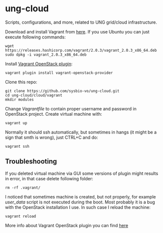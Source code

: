 # ung-cloud
Scripts, configurations, and more, related to UNG grid/cloud infrastructure.

Download and install Vagrant from [here](https://www.vagrantup.com/downloads.html). If you use Ubuntu you can just execute following commands:

```
wget https://releases.hashicorp.com/vagrant/2.0.3/vagrant_2.0.3_x86_64.deb
sudo dpkg -i vagrant_2.0.3_x86_64.deb
```

Install [Vagrant OpenStack plugin](https://github.com/ggiamarchi/vagrant-openstack-provider):

```
vagrant plugin install vagrant-openstack-provider
```

Clone this repo:
```
git clone https://github.com/sysbio-vo/ung-cloud.git
cd ung-cloud/cloud/vagrant
mkdir modules
```

Change _Vagrantfile_ to contain proper username and password in OpenStack project. Create virtual machine with:
```
vagrant up
```
Normally it should ssh automatically, but sometimes in hangs (it might be a sign that smth is wrong), just CTRL+C and do:
```
vagrant ssh
```

## Troubleshooting

If you deleted virtual machine via GUI some versions of plugin might results in error, in that case delete following folder:
```
rm -rf .vagrant/
```

I noticed that sometimes machine is created, but not properly, for example _user_data_ script is not executed during the boot. Most probably it is a bug with the OpenStack installation I use. In such case I reload the machine:
```
vagrant reload
```
More info about Vagrant OpenStack plugin you can find [here](https://github.com/ggiamarchi/vagrant-openstack-provider)
